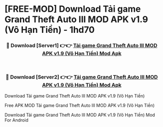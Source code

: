 # [FREE-MOD] Download Tải game Grand Theft Auto III MOD APK v1.9 (Vô Hạn Tiền) - 1hd70


<div align="center">
<h3>🔴 Download [Server1] 👉👉 <a href="https://apk-comot.site?title=Tải_game_Grand_Theft_Auto_III_MOD_APK_v1.9_(Vô_Hạn_Tiền)">Tải game Grand Theft Auto III MOD APK v1.9 (Vô Hạn Tiền) Mod Apk</a></h3><br>

<h3>🔴 Download [Server2] 👉👉 <a href="https://apk-comot.site?title=Tải_game_Grand_Theft_Auto_III_MOD_APK_v1.9_(Vô_Hạn_Tiền)">Tải game Grand Theft Auto III MOD APK v1.9 (Vô Hạn Tiền) Mod Apk</a></h3>
</div>



Download Tải game Grand Theft Auto III MOD APK v1.9 (Vô Hạn Tiền) 

Free APK MOD Tải game Grand Theft Auto III MOD APK v1.9 (Vô Hạn Tiền) 

Download Tải game Grand Theft Auto III MOD APK v1.9 (Vô Hạn Tiền) Mod For Android
